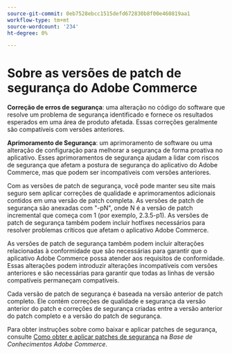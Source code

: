 ```yaml
---
source-git-commit: 0eb7528ebcc1515defd672830b8f00e460819aa1
workflow-type: tm+mt
source-wordcount: '234'
ht-degree: 0%

---
```

# Sobre as versões de patch de segurança do Adobe Commerce

**Correção de erros de segurança**: uma alteração no código do software que resolve um problema de segurança identificado e fornece os resultados esperados em uma área de produto afetada. Essas correções geralmente são compatíveis com versões anteriores.

**Aprimoramento de Segurança**: um aprimoramento de software ou uma alteração de configuração para melhorar a segurança de forma proativa no aplicativo. Esses aprimoramentos de segurança ajudam a lidar com riscos de segurança que afetam a postura de segurança do aplicativo do Adobe Commerce, mas que podem ser incompatíveis com versões anteriores.

Com as versões de patch de segurança, você pode manter seu site mais seguro sem aplicar correções de qualidade e aprimoramentos adicionais contidos em uma versão de patch completa. As versões de patch de segurança são anexadas com &quot;-pN&quot;, onde N é a versão de patch incremental que começa com 1 (por exemplo, 2.3.5-p1). As versões de patch de segurança também podem incluir hotfixes necessários para resolver problemas críticos que afetam o aplicativo Adobe Commerce.

As versões de patch de segurança também podem incluir alterações relacionadas à conformidade que são necessárias para garantir que o aplicativo Adobe Commerce possa atender aos requisitos de conformidade. Essas alterações podem introduzir alterações incompatíveis com versões anteriores e são necessárias para garantir que todas as linhas de versão compatíveis permaneçam compatíveis.

Cada versão de patch de segurança é baseada na versão anterior de patch completo. Ele contém correções de qualidade e segurança da versão anterior do patch e correções de segurança criadas entre a versão anterior do patch completo e a versão do patch de segurança.

Para obter instruções sobre como baixar e aplicar patches de segurança, consulte [Como obter e aplicar patches de segurança](https://experienceleague.adobe.com/en/docs/commerce-knowledge-base/kb/how-to/how-to-obtain-and-apply-security-patches) na _Base de Conhecimentos Adobe Commerce_.
